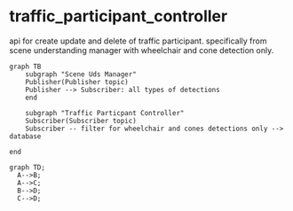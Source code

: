 # traffic_participant_controller

api for create update and delete of traffic participant. specifically from scene understanding manager with wheelchair and cone detection only. 

```mermaid
graph TB
    subgraph "Scene Uds Manager"
    Publisher(Publisher topic)
    Publisher --> Subscriber: all types of detections
    end

    subgraph "Traffic Particpant Controller"
    Subscriber(Subscriber topic)
    Subscriber -- filter for wheelchair and cones detections only --> database

end
```

```mermaid
graph TD;
  A-->B;
  A-->C;
  B-->D;
  C-->D;
```
